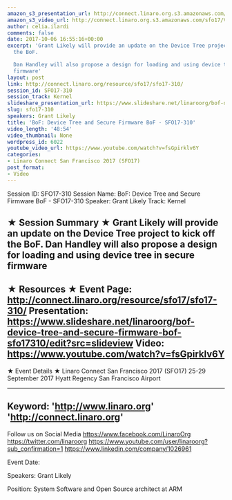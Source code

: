 ```yaml
---
amazon_s3_presentation_url: http://connect.linaro.org.s3.amazonaws.com/sfo17/Presentations/SFO17-310%20Dynamic%20secure%20firmware%20configuration%20v1.0.pdf
amazon_s3_video_url: http://connect.linaro.org.s3.amazonaws.com/sfo17/Videos/SFO17-310%20BoF%20Device%20Tree%20and%20Secure%20Firmware%20BoF.mp4
author: celia.ilardi
comments: false
date: 2017-10-06 16:55:16+00:00
excerpt: 'Grant Likely will provide an update on the Device Tree project to kick off
  the BoF.

  Dan Handley will also propose a design for loading and using device tree in secure
  firmware'
layout: post
link: http://connect.linaro.org/resource/sfo17/sfo17-310/
session_id: SFO17-310
session_track: Kernel
slideshare_presentation_url: https://www.slideshare.net/linaroorg/bof-device-tree-and-secure-firmware-bof-sfo17310
slug: sfo17-310
speakers: Grant Likely
title: 'BoF: Device Tree and Secure Firmware BoF - SFO17-310'
video_length: '48:54'
video_thumbnail: None
wordpress_id: 6022
youtube_video_url: https://www.youtube.com/watch?v=fsGpirklv6Y
categories:
- Linaro Connect San Francisco 2017 (SFO17)
post_format:
- Video
---
```


Session ID: SFO17-310
Session Name: BoF: Device Tree and Secure Firmware BoF - SFO17-310
Speaker: Grant Likely
Track: Kernel

★ Session Summary ★
Grant Likely will provide an update on the Device Tree project to kick off the BoF.
Dan Handley will also propose a design for loading and using device tree in secure firmware
---------------------------------------------------
★ Resources ★
Event Page: http://connect.linaro.org/resource/sfo17/sfo17-310/
Presentation: https://www.slideshare.net/linaroorg/bof-device-tree-and-secure-firmware-bof-sfo17310/edit?src=slideview
Video: https://www.youtube.com/watch?v=fsGpirklv6Y
---------------------------------------------------

★ Event Details ★
Linaro Connect San Francisco 2017 (SFO17)
25-29 September 2017
Hyatt Regency San Francisco Airport

---------------------------------------------------
Keyword:
'http://www.linaro.org'
'http://connect.linaro.org'
---------------------------------------------------
Follow us on Social Media
https://www.facebook.com/LinaroOrg
https://twitter.com/linaroorg
https://www.youtube.com/user/linaroorg?sub_confirmation=1
https://www.linkedin.com/company/1026961

Event Date:

Speakers: Grant Likely

Position: System Software and Open Source architect at ARM
